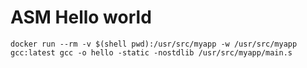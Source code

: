 # ASM Hello world

```shell
docker run --rm -v $(shell pwd):/usr/src/myapp -w /usr/src/myapp gcc:latest gcc -o hello -static -nostdlib /usr/src/myapp/main.s
```
